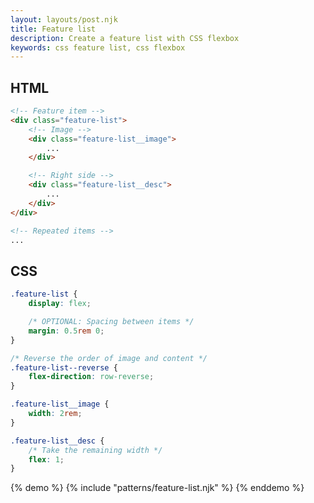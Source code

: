```yaml
---
layout: layouts/post.njk
title: Feature list
description: Create a feature list with CSS flexbox
keywords: css feature list, css flexbox
---
```


## HTML

```html
<!-- Feature item -->
<div class="feature-list">
    <!-- Image -->
    <div class="feature-list__image">
        ...
    </div>

    <!-- Right side -->
    <div class="feature-list__desc">
        ...
    </div>
</div>

<!-- Repeated items -->
...
```

## CSS

```css
.feature-list {
    display: flex;

    /* OPTIONAL: Spacing between items */
    margin: 0.5rem 0;
}

/* Reverse the order of image and content */
.feature-list--reverse {
    flex-direction: row-reverse;
}

.feature-list__image {
    width: 2rem;
}

.feature-list__desc {
    /* Take the remaining width */
    flex: 1;
}
```

{% demo %}
{% include "patterns/feature-list.njk" %}
{% enddemo %}
